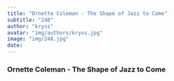 ```yaml
---
title: "Ornette Coleman - The Shape of Jazz to Come"
subtitle: "248"
author: "kryss"
avatar: "img/authors/kryss.jpg"
image: "img/248.jpg"
date:
---
```


### Ornette Coleman - The Shape of Jazz to Come

